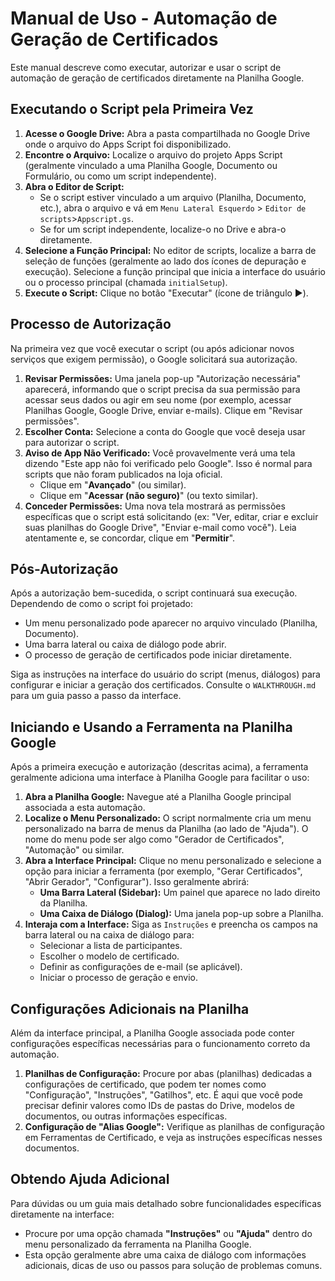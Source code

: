 # Manual de Uso - Automação de Geração de Certificados

Este manual descreve como executar, autorizar e usar o script de automação de geração de certificados diretamente na Planilha Google.

## Executando o Script pela Primeira Vez

1.  **Acesse o Google Drive:** Abra a pasta compartilhada no Google Drive onde o arquivo do Apps Script foi disponibilizado.
2.  **Encontre o Arquivo:** Localize o arquivo do projeto Apps Script (geralmente vinculado a uma Planilha Google, Documento ou Formulário, ou como um script independente).
3.  **Abra o Editor de Script:**
    *   Se o script estiver vinculado a um arquivo (Planilha, Documento, etc.), abra o arquivo e vá em `Menu Lateral Esquerdo` > `Editor de scripts`>`Appscript.gs`.
    *   Se for um script independente, localize-o no Drive e abra-o diretamente.
4.  **Selecione a Função Principal:** No editor de scripts, localize a barra de seleção de funções (geralmente ao lado dos ícones de depuração e execução). Selecione a função principal que inicia a interface do usuário ou o processo principal (chamada `initialSetup`). 
5.  **Execute o Script:** Clique no botão "Executar" (ícone de triângulo ▶️).

## Processo de Autorização

Na primeira vez que você executar o script (ou após adicionar novos serviços que exigem permissão), o Google solicitará sua autorização.

1.  **Revisar Permissões:** Uma janela pop-up "Autorização necessária" aparecerá, informando que o script precisa da sua permissão para acessar seus dados ou agir em seu nome (por exemplo, acessar Planilhas Google, Google Drive, enviar e-mails). Clique em "Revisar permissões".
2.  **Escolher Conta:** Selecione a conta do Google que você deseja usar para autorizar o script.
3.  **Aviso de App Não Verificado:** Você provavelmente verá uma tela dizendo "Este app não foi verificado pelo Google". Isso é normal para scripts que não foram publicados na loja oficial.
    *   Clique em "**Avançado**" (ou similar).
    *   Clique em "**Acessar <Nome do Script> (não seguro)**" (ou texto similar).
4.  **Conceder Permissões:** Uma nova tela mostrará as permissões específicas que o script está solicitando (ex: "Ver, editar, criar e excluir suas planilhas do Google Drive", "Enviar e-mail como você"). Leia atentamente e, se concordar, clique em "**Permitir**".

## Pós-Autorização

Após a autorização bem-sucedida, o script continuará sua execução. Dependendo de como o script foi projetado:

*   Um menu personalizado pode aparecer no arquivo vinculado (Planilha, Documento).
*   Uma barra lateral ou caixa de diálogo pode abrir.
*   O processo de geração de certificados pode iniciar diretamente.

Siga as instruções na interface do usuário do script (menus, diálogos) para configurar e iniciar a geração dos certificados. Consulte o `WALKTHROUGH.md` para um guia passo a passo da interface.

## Iniciando e Usando a Ferramenta na Planilha Google

Após a primeira execução e autorização (descritas acima), a ferramenta geralmente adiciona uma interface à Planilha Google para facilitar o uso:

1.  **Abra a Planilha Google:** Navegue até a Planilha Google principal associada a esta automação.
2.  **Localize o Menu Personalizado:** O script normalmente cria um menu personalizado na barra de menus da Planilha (ao lado de "Ajuda"). O nome do menu pode ser algo como "Gerador de Certificados", "Automação" ou similar.
3.  **Abra a Interface Principal:** Clique no menu personalizado e selecione a opção para iniciar a ferramenta (por exemplo, "Gerar Certificados", "Abrir Gerador", "Configurar"). Isso geralmente abrirá:
    *   **Uma Barra Lateral (Sidebar):** Um painel que aparece no lado direito da Planilha.
    *   **Uma Caixa de Diálogo (Dialog):** Uma janela pop-up sobre a Planilha.
4.  **Interaja com a Interface:** Siga as `Instruções` e preencha os campos na barra lateral ou na caixa de diálogo para:
    *   Selecionar a lista de participantes.
    *   Escolher o modelo de certificado.
    *   Definir as configurações de e-mail (se aplicável).
    *   Iniciar o processo de geração e envio.

## Configurações Adicionais na Planilha

Além da interface principal, a Planilha Google associada pode conter configurações específicas necessárias para o funcionamento correto da automação.

1.  **Planilhas de Configuração:** Procure por abas (planilhas) dedicadas a configurações de certificado, que podem ter nomes como "Configuração", "Instruções", "Gatilhos", etc. É aqui que você pode precisar definir valores como IDs de pastas do Drive, modelos de documentos, ou outras informações específicas.
2.  **Configuração de "Alias Google":** Verifique as planilhas de configuração em Ferramentas de Certificado, e veja as instruções específicas nesses documentos. 


## Obtendo Ajuda Adicional

Para dúvidas ou um guia mais detalhado sobre funcionalidades específicas diretamente na interface:

*   Procure por uma opção chamada **"Instruções"** ou **"Ajuda"** dentro do menu personalizado da ferramenta na Planilha Google.
*   Esta opção geralmente abre uma caixa de diálogo com informações adicionais, dicas de uso ou passos para solução de problemas comuns.


